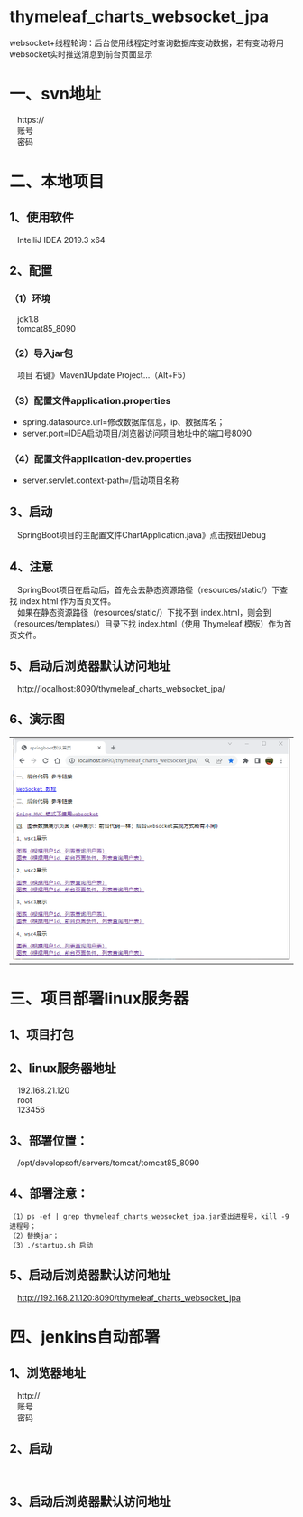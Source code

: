 # thymeleaf_charts_websocket_jpa
websocket+线程轮询：后台使用线程定时查询数据库变动数据，若有变动将用websocket实时推送消息到前台页面显示

# 一、svn地址
&emsp;https://
<br/>&emsp;账号
<br/>&emsp;密码
# 二、本地项目
## 1、使用软件
&emsp;IntelliJ IDEA 2019.3 x64
## 2、配置
### （1）环境
&emsp;jdk1.8
<br/>&emsp;tomcat85_8090
### （2）导入jar包
&emsp;项目 右键》Maven》Update Project...（Alt+F5）
### （3）配置文件application.properties
* spring.datasource.url=修改数据库信息，ip、数据库名；
* server.port=IDEA启动项目/浏览器访问项目地址中的端口号8090
### （4）配置文件application-dev.properties
* server.servlet.context-path=/启动项目名称
## 3、启动
&emsp;SpringBoot项目的主配置文件ChartApplication.java》点击按钮Debug
## 4、注意
&emsp;SpringBoot项目在启动后，首先会去静态资源路径（resources/static/）下查找 index.html 作为首页文件。
<br/>&emsp;如果在静态资源路径（resources/static/）下找不到 index.html，则会到（resources/templates/）目录下找 index.html（使用 Thymeleaf 模版）作为首页文件。
## 5、启动后浏览器默认访问地址
&emsp;http://localhost:8090/thymeleaf_charts_websocket_jpa/
## 6、演示图
<table>
    <tr>
        <td><img src="https://raw.githubusercontent.com/LaOngDaoxing/thymeleaf_charts_websocket_jpa/main/src/main/resources/static/images/indexPic.png"/></td>
    </tr>
</table>

# 三、项目部署linux服务器
## 1、项目打包
## 2、linux服务器地址
&emsp;192.168.21.120
<br/>&emsp;root
<br/>&emsp;123456
## 3、部署位置：
&emsp;/opt/developsoft/servers/tomcat/tomcat85_8090
## 4、部署注意：
	（1）ps -ef | grep thymeleaf_charts_websocket_jpa.jar查出进程号，kill -9 进程号；
	（2）替换jar；
	（3）./startup.sh 启动
## 5、启动后浏览器默认访问地址
&emsp;http://192.168.21.120:8090/thymeleaf_charts_websocket_jpa
# 四、jenkins自动部署
## 1、浏览器地址
&emsp;http://
<br/>&emsp;账号
<br/>&emsp;密码
## 2、启动
&emsp; 
## 3、启动后浏览器默认访问地址
&emsp;
